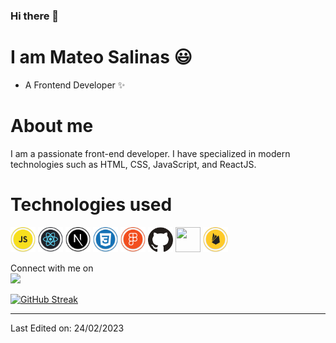 ### Hi there 👋
# I am Mateo Salinas 😃 
- A Frontend Developer :sparkles:

# About me
 I am a passionate front-end developer. I have specialized in modern technologies such as HTML, CSS, JavaScript, and ReactJS.

# Technologies used

<code><img height="40" width="40" src="https://github.com/Pedro-Murilo/icons-for-readme/blob/main/.github/js-icon.svg" alt="Javascript Icon"></code>
<code><img height="40" width="40" src="https://github.com/Pedro-Murilo/icons-for-readme/blob/main/.github/react-icon.svg" alt="ReactJS Icon" ></code>
<code><img height="40" width="40" src="https://github.com/Pedro-Murilo/icons-for-readme/blob/main/.github/nextjs-icon.svg" alt="NextJS Icon" ></code>
<code><img height="40" width="40" src="https://github.com/Pedro-Murilo/icons-for-readme/blob/main/.github/css-icon.svg" alt="CSS Icon" ></code>
<code><img height="40" width="40" src="https://github.com/Pedro-Murilo/icons-for-readme/blob/main/.github/figma-icon.svg" alt="Figma Icon"></code>
<code><img height="40" width="40" src="https://raw.githubusercontent.com/github/explore/80688e429a7d4ef2fca1e82350fe8e3517d3494d/topics/github-api/github-api.png"></code>
<code><img height="40" width="40" src="https://upload.wikimedia.org/wikipedia/commons/thumb/3/3f/Git_icon.svg/1024px-Git_icon.svg.png"></code>
<code><img height="40" width="40" src="https://github.com/Pedro-Murilo/icons-for-readme/blob/main/.github/firebase-icon.svg" alt="Firebase Icon" ></code>




<p>Connect with me on
<br>	
<a target="_blank" href="https://www.linkedin.com/in/mateosalinas//"><img src="https://img.shields.io/badge/-LinkedIn-0077B5?style=for-the-badge&logo=Linkedin&logoColor=white"></img></a>

<br>

[![GitHub Streak](https://streak-stats.demolab.com?user=matuumdq)](https://git.io/streak-stats)
</p>

------

Last Edited on: 24/02/2023
